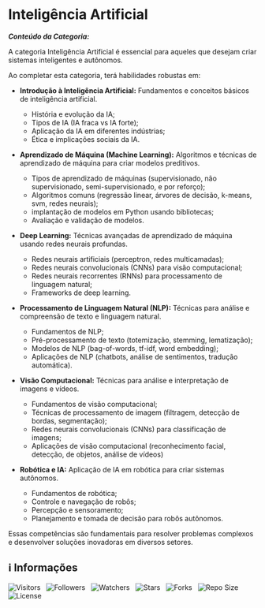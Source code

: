 <!-- Título -->
# Inteligência Artificial

***Conteúdo da Categoria:***

A categoria Inteligência Artificial é essencial para aqueles que desejam criar sistemas inteligentes e autônomos.

Ao completar esta categoria, terá habilidades robustas em:

* **Introdução à Inteligência Artificial:** Fundamentos e conceitos básicos de inteligência artificial.
  * História e evolução da IA;
  * Tipos de IA (IA fraca vs IA forte);
  * Aplicação da IA em diferentes indústrias;
  * Ética e implicações sociais da IA.

* **Aprendizado de Máquina (Machine Learning):** Algoritmos e técnicas de aprendizado de máquina para criar modelos preditivos.
  * Tipos de aprendizado de máquinas (supervisionado, não supervisionado, semi-supervisionado, e por reforço);
  * Algoritmos comuns (regressão linear, árvores de decisão, k-means, svm, redes neurais);
  * implantação de modelos em Python usando bibliotecas;
  * Avaliação e validação de modelos.

* **Deep Learning:** Técnicas avançadas de aprendizado de máquina usando redes neurais profundas.
  * Redes neurais artificiais (perceptron, redes multicamadas);
  * Redes neurais convolucionais (CNNs) para visão computacional;
  * Redes neurais recorrentes (RNNs) para processamento de linguagem natural;
  * Frameworks de deep learning.

* **Processamento de Linguagem Natural (NLP):** Técnicas para análise e compreensão de texto e linguagem natural.
  * Fundamentos de NLP;
  * Pré-processamento de texto (totemização, stemming, lematização);
  * Modelos de NLP (bag-of-words, tf-idf, word embedding);
  * Aplicações de NLP (chatbots, análise de sentimentos, tradução automática).

* **Visão Computacional:** Técnicas para análise e interpretação de imagens e vídeos.
  * Fundamentos de visão computacional;
  * Técnicas de processamento de imagem (filtragem, detecção de bordas, segmentação);
  * Redes neurais convolucionais (CNNs) para classificação de imagens;
  * Aplicações de visão computacional (reconhecimento facial, detecção, de objetos, análise de vídeos)

* **Robótica e IA:** Aplicação de IA em robótica para criar sistemas autônomos.
  * Fundamentos de robótica;
  * Controle e navegação de robôs;
  * Percepção e sensoramento;
  * Planejamento e tomada de decisão para robôs autônomos.

Essas competências são fundamentais para resolver problemas complexos e desenvolver soluções inovadoras em diversos setores.

<!-- Informações -->
## &#8505; Informações

![Visitors](https://api.visitorbadge.io/api/visitors?path=Devsgeeknerd%2Fcat-int-art&label=Visitantes&labelColor=%23700070&labelStyle=none&countColor=%23000fff&style=plastic&color=%23ffffff "Total de Visitantes")
&nbsp;
![Followers](https://img.shields.io/github/followers/Devsgeeknerd?style=p&label=Seguidores&labelColor=800080&color=000fff "Total de Seguidores")
&nbsp;
![Watchers](https://img.shields.io/github/watchers/Devsgeeknerd/cat-int-art?style=p&label=Observadores&labelColor=800080&color=000fff "Total de Observadores")
&nbsp;
![Stars](https://img.shields.io/github/stars/Devsgeeknerd/cat-int-art?style=p&label=Estrelas&labelColor=800080&color=000fff "Total de Estrelas")
&nbsp;
![Forks](https://img.shields.io/github/forks/Devsgeeknerd/cat-int-art?style=p&label=Bifurcações&labelColor=800080&color=000fff "Total de Bifurcações")
&nbsp;
![Repo Size](https://img.shields.io/github/repo-size/Devsgeeknerd/cat-int-art?style=p&label=Tamanho&labelColor=800080&color=000fff "Tamanho do Repositório")
&nbsp;
![License](https://img.shields.io/github/license/Devsgeeknerd/cat-int-art?style=p&label=Licença&labelColor=800080&color=000fff "Licença do Repositório")

